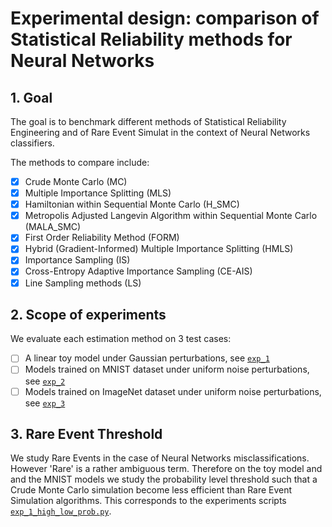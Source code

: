 # Experimental design: comparison of Statistical Reliability methods for Neural Networks

## 1. Goal 

The goal is to benchmark different methods of Statistical Reliability Engineering and of Rare Event Simulat in the context of Neural Networks classifiers.

The methods to compare include:

- [x] Crude Monte Carlo (MC)
- [x] Multiple Importance Splitting (MLS)
- [x] Hamiltonian within Sequential Monte Carlo (H_SMC)
- [x] Metropolis Adjusted Langevin Algorithm within Sequential Monte Carlo (MALA_SMC)
- [x] First Order Reliability Method (FORM)
- [x] Hybrid (Gradient-Informed) Multiple Importance Splitting (HMLS)
- [x] Importance Sampling  (IS)
- [x] Cross-Entropy Adaptive Importance Sampling (CE-AIS)
- [x] Line Sampling methods (LS)

## 2. Scope of experiments

We evaluate each estimation method on 3 test cases:

- [ ] A linear toy model under Gaussian perturbations, see [`exp_1`](./exp_1) 
- [ ] Models trained on MNIST dataset under uniform noise perturbations, see [`exp_2`](./exp_2) 
- [ ] Models trained on ImageNet dataset under uniform noise perturbations, see [`exp_3`](./exp_3) 

## 3. Rare Event Threshold

We study Rare Events in the case of Neural Networks misclassifications. However 'Rare' is a rather ambiguous term. Therefore on the toy model and and the MNIST models we study the probability level threshold such that a Crude Monte Carlo simulation become less efficient than Rare Event Simulation algorithms.
This corresponds to the experiments scripts [`exp_1_high_low_prob.py`](./exp_1_high_to_low_prob.py).

